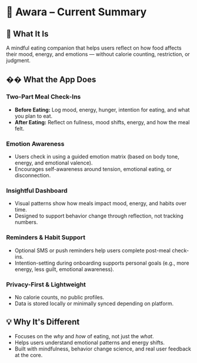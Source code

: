 # 🧠 Awara – Current Summary

## 🌱 What It Is

A mindful eating companion that helps users reflect on how food affects their mood, energy, and emotions — without calorie counting, restriction, or judgment.

## �� What the App Does

### Two-Part Meal Check-Ins

-   **Before Eating:** Log mood, energy, hunger, intention for eating, and what you plan to eat.
-   **After Eating:** Reflect on fullness, mood shifts, energy, and how the meal felt.

### Emotion Awareness

-   Users check in using a guided emotion matrix (based on body tone, energy, and emotional valence).
-   Encourages self-awareness around tension, emotional eating, or disconnection.

### Insightful Dashboard

-   Visual patterns show how meals impact mood, energy, and habits over time.
-   Designed to support behavior change through reflection, not tracking numbers.

### Reminders & Habit Support

-   Optional SMS or push reminders help users complete post-meal check-ins.
-   Intention-setting during onboarding supports personal goals (e.g., more energy, less guilt, emotional awareness).

### Privacy-First & Lightweight

-   No calorie counts, no public profiles.
-   Data is stored locally or minimally synced depending on platform.

## 💡 Why It's Different

-   Focuses on the *why* and *how* of eating, not just the *what*.
-   Helps users understand emotional patterns and energy shifts.
-   Built with mindfulness, behavior change science, and real user feedback at the core. 